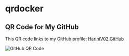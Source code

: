 # qrdocker
## QR Code for My GitHub

This QR code links to my GitHub profile: [HariniV02 GitHub](https://github.com/HariniV02)

![GitHub QR Code](github_qr_code.png)